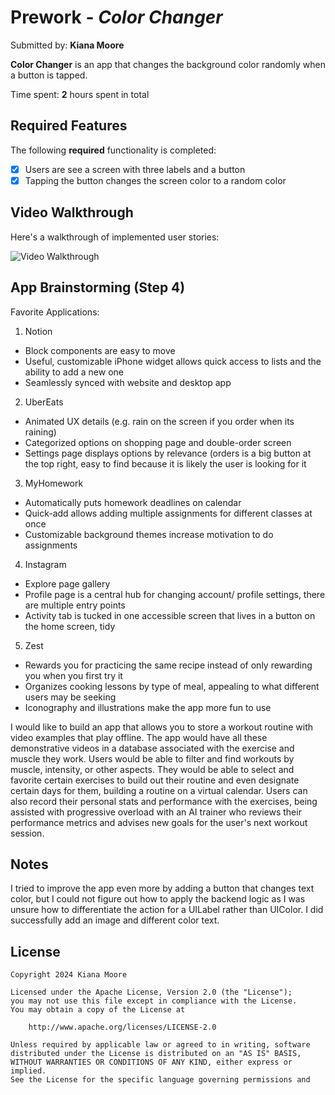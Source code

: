 # Prework - *Color Changer*

Submitted by: **Kiana Moore**

**Color Changer** is an app that changes the background color randomly when a button is tapped.

Time spent: **2** hours spent in total

## Required Features

The following **required** functionality is completed:

- [X] Users are see a screen with three labels and a button
- [X] Tapping the button changes the screen color to a random color
 
## Video Walkthrough

Here's a walkthrough of implemented user stories:

<img src='https://i.imgur.com/zPMq9jh.gif' title='Video Walkthrough' width=' ' alt='Video Walkthrough'/>

## App Brainstorming (Step 4)
Favorite Applications:
1. Notion
  - Block components are easy to move
  - Useful, customizable iPhone widget allows quick access to lists and the ability to add a new one
  - Seamlessly synced with website and desktop app
2. UberEats
  - Animated UX details (e.g. rain on the screen if you order when its raining)
  - Categorized options on shopping page and double-order screen
  - Settings page displays options by relevance (orders is a big button at the top right, easy to find because it is likely the user is looking for it
3. MyHomework
  - Automatically puts homework deadlines on calendar
  - Quick-add allows adding multiple assignments for different classes at once
  - Customizable background themes increase motivation to do assignments
4. Instagram
  - Explore page gallery
  - Profile page is a central hub for changing account/ profile settings, there are multiple entry points
  - Activity tab is tucked in one accessible screen that lives in a button on the home screen, tidy
5. Zest
  - Rewards you for practicing the same recipe instead of only rewarding you when you first try it
  - Organizes cooking lessons by type of meal, appealing to what different users may be seeking
  - Iconography and illustrations make the app more fun to use

I would like to build an app that allows you to store a workout routine with video examples that play offline. The app would have all these demonstrative videos in a database associated with the exercise and muscle they work. Users would be able to filter and find workouts by muscle, intensity, or other aspects. They would be able to select and favorite certain exercises to build out their routine and even designate certain days for them, building a routine on a virtual calendar. Users can also record their personal stats and performance with the exercises, being assisted with progressive overload with an AI trainer who reviews their performance metrics and advises new goals for the user's next workout session.

## Notes

I tried to improve the app even more by adding a button that changes text color, but I could not figure out how to apply the backend logic as I was unsure how to differentiate the action for a UILabel rather than UIColor. I did successfully add an image and different color text.

## License

    Copyright 2024 Kiana Moore

    Licensed under the Apache License, Version 2.0 (the "License");
    you may not use this file except in compliance with the License.
    You may obtain a copy of the License at

        http://www.apache.org/licenses/LICENSE-2.0

    Unless required by applicable law or agreed to in writing, software
    distributed under the License is distributed on an "AS IS" BASIS,
    WITHOUT WARRANTIES OR CONDITIONS OF ANY KIND, either express or implied.
    See the License for the specific language governing permissions and
